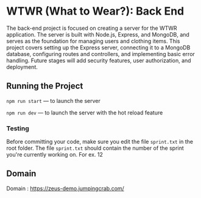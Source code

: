# WTWR (What to Wear?): Back End

The back-end project is focused on creating a server for the WTWR application. The server is built with Node.js, Express, and MongoDB, and serves as the foundation for managing users and clothing items. This project covers setting up the Express server, connecting it to a MongoDB database, configuring routes and controllers, and implementing basic error handling. Future stages will add security features, user authorization, and deployment.

## Running the Project

`npm run start` — to launch the server

`npm run dev` — to launch the server with the hot reload feature

### Testing

Before committing your code, make sure you edit the file `sprint.txt` in the root folder. The file `sprint.txt` should contain the number of the sprint you're currently working on. For ex. 12

## Domain

Domain : https://zeus-demo.jumpingcrab.com/
